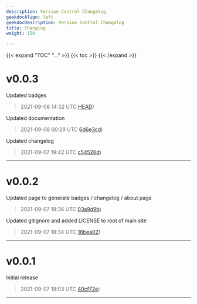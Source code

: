 ```yaml
---
description: Version Control Changelog
geekdocAlign: left
geekdocDescription: Version Control Changelog
title: Changlog
weight: 150

---
```


{{< expand "TOC" "..." >}}
{{< toc >}}
{{< /expand >}}
# v0.0.3
Updated badges
> 2021-09-08 14:32 UTC [HEAD](https://github.com/shollingsworth/v0tools/commit/HEAD))

Updated documentation
> 2021-09-08 00:29 UTC [6d6e3cd](https://github.com/shollingsworth/v0tools/commit/6d6e3cda447a0cdbd38eae1e055e2c50582d5be5))

Updated changelog
> 2021-09-07 19:42 UTC [c54526d](https://github.com/shollingsworth/v0tools/commit/c54526dd9259650c9b3d5234f38495c9689127f4))

---
# v0.0.2
Updated page to generate badges / changelog / about page
> 2021-09-07 19:36 UTC [03a9d9b](https://github.com/shollingsworth/v0tools/commit/03a9d9b6cd6b9843fc1d813aa139bb03108dcc25))

Updated gitignore and added LICENSE to root of main site
> 2021-09-07 18:34 UTC [16bea02](https://github.com/shollingsworth/v0tools/commit/16bea02cea25816641da1bb5bdc1a813323ae7aa))

---
# v0.0.1
Initial release
> 2021-09-07 18:03 UTC [40cf72e](https://github.com/shollingsworth/v0tools/commit/40cf72eb11adec61364ed3388a2494a5c6de7ad2))

---
